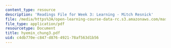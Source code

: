 ```yaml
---
content_type: resource
description: 'Readings File for Week 3: Learning - Mitch Resnick'
file: /media/https%3A/open-learning-course-data-rc.s3.amazonaws.com/mas-961-seminar-on-deep-engagement-fall-2004/c4db770ec847d876492178af563d1b56_hyemin_chung3.pdf
file_type: application/pdf
resourcetype: Document
title: hyemin_chung3.pdf
uid: c4db770e-c847-d876-4921-78af563d1b56
---
```


